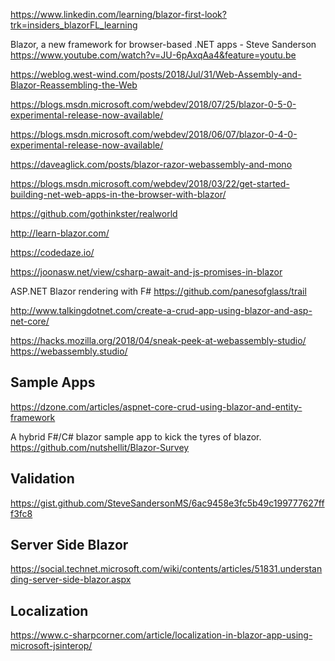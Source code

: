 
https://www.linkedin.com/learning/blazor-first-look?trk=insiders_blazorFL_learning

Blazor, a new framework for browser-based .NET apps - Steve Sanderson
https://www.youtube.com/watch?v=JU-6pAxqAa4&feature=youtu.be

https://weblog.west-wind.com/posts/2018/Jul/31/Web-Assembly-and-Blazor-Reassembling-the-Web

https://blogs.msdn.microsoft.com/webdev/2018/07/25/blazor-0-5-0-experimental-release-now-available/


https://blogs.msdn.microsoft.com/webdev/2018/06/07/blazor-0-4-0-experimental-release-now-available/

https://daveaglick.com/posts/blazor-razor-webassembly-and-mono

https://blogs.msdn.microsoft.com/webdev/2018/03/22/get-started-building-net-web-apps-in-the-browser-with-blazor/

https://github.com/gothinkster/realworld

http://learn-blazor.com/

https://codedaze.io/

https://joonasw.net/view/csharp-await-and-js-promises-in-blazor

ASP.NET Blazor rendering with F#
https://github.com/panesofglass/trail

http://www.talkingdotnet.com/create-a-crud-app-using-blazor-and-asp-net-core/


https://hacks.mozilla.org/2018/04/sneak-peek-at-webassembly-studio/
https://webassembly.studio/

## Sample Apps

https://dzone.com/articles/aspnet-core-crud-using-blazor-and-entity-framework

A hybrid F#/C# blazor sample app to kick the tyres of blazor. 
https://github.com/nutshellit/Blazor-Survey


## Validation

https://gist.github.com/SteveSandersonMS/6ac9458e3fc5b49c199777627fff3fc8



## Server Side Blazor

https://social.technet.microsoft.com/wiki/contents/articles/51831.understanding-server-side-blazor.aspx

## Localization

https://www.c-sharpcorner.com/article/localization-in-blazor-app-using-microsoft-jsinterop/
